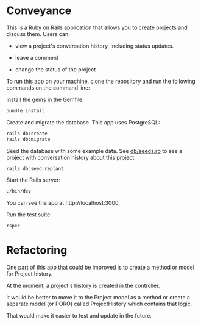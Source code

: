 # Conveyance

This is a Ruby on Rails application that allows you to create projects and discuss them. Users can:

* view a project's conversation history, including status updates.

* leave a comment

* change the status of the project

To run this app on your machine, clone the repository and run the following commands on the command line:

Install the gems in the Gemfile:
```bash
bundle install
```

Create and migrate the database. This app uses PostgreSQL:
```bash
rails db:create
rails db:migrate
```

Seed the database with some example data. See [db/seeds.rb](db/seeds.rb) to see a project with conversation history about this project.

```bash
rails db:seed:replant
```

Start the Rails server:
```bash
./bin/dev
```

You can see the app at http://localhost:3000.

Run the test suite:
```bash
rspec
```


Refactoring
======

One part of this app that could be improved is to create a method or model for Project history. 

At the moment, a project's history is created in the controller. 

It would be better to move it to the Project model as a method or create a separate model (or PORO) called ProjectHistory which contains that logic. 

That would make it easier to test and update in the future.
